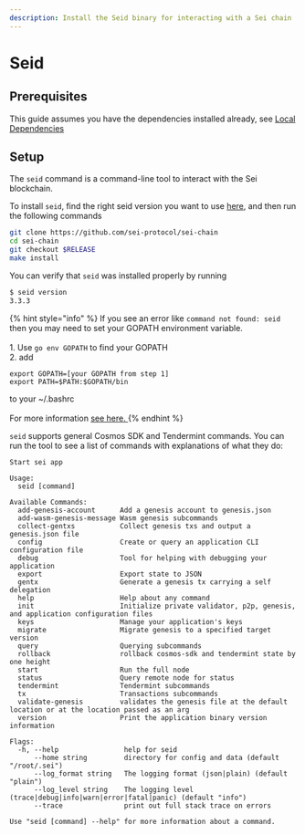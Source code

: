 ```yaml
---
description: Install the Seid binary for interacting with a Sei chain
---
```


# Seid

## Prerequisites

This guide assumes you have the dependencies installed already, see [Local Dependencies](local-dependencies.md)

## Setup

The `seid` command is a command-line tool to interact with the Sei blockchain.&#x20;

To install `seid`, find the right seid version you want to use [here](https://github.com/sei-protocol/sei-chain/releases), and then run the following commands&#x20;

```bash
git clone https://github.com/sei-protocol/sei-chain
cd sei-chain
git checkout $RELEASE
make install
```

You can verify that `seid` was installed properly by running

```bash
$ seid version
3.3.3
```

{% hint style="info" %}
If you see an error like `command not found: seid` then you may need to set your GOPATH environment variable.\
\
1\. Use `go env GOPATH` to find your GOPATH\
2\. add &#x20;

```
export GOPATH=[your GOPATH from step 1]
export PATH=$PATH:$GOPATH/bin
```

to your \~/.bashrc\
\
For more information [see here. ](https://pkg.go.dev/cmd/go#hdr-GOPATH\_environment\_variable)
{% endhint %}

`seid` supports general Cosmos SDK and Tendermint commands. You can run the tool to see a list of commands with explanations of what they do:

```
Start sei app

Usage:
  seid [command]

Available Commands:
  add-genesis-account      Add a genesis account to genesis.json
  add-wasm-genesis-message Wasm genesis subcommands
  collect-gentxs           Collect genesis txs and output a genesis.json file
  config                   Create or query an application CLI configuration file
  debug                    Tool for helping with debugging your application
  export                   Export state to JSON
  gentx                    Generate a genesis tx carrying a self delegation
  help                     Help about any command
  init                     Initialize private validator, p2p, genesis, and application configuration files
  keys                     Manage your application's keys
  migrate                  Migrate genesis to a specified target version
  query                    Querying subcommands
  rollback                 rollback cosmos-sdk and tendermint state by one height
  start                    Run the full node
  status                   Query remote node for status
  tendermint               Tendermint subcommands
  tx                       Transactions subcommands
  validate-genesis         validates the genesis file at the default location or at the location passed as an arg
  version                  Print the application binary version information

Flags:
  -h, --help                help for seid
      --home string         directory for config and data (default "/root/.sei")
      --log_format string   The logging format (json|plain) (default "plain")
      --log_level string    The logging level (trace|debug|info|warn|error|fatal|panic) (default "info")
      --trace               print out full stack trace on errors

Use "seid [command] --help" for more information about a command.
```
